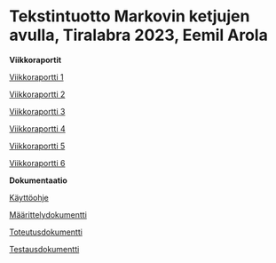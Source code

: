 # Tekstintuotto Markovin ketjujen avulla, Tiralabra 2023, Eemil Arola

**Viikkoraportit**

[Viikkoraportti 1](https://github.com/arolaeemil/tiralabra/blob/main/dokumentaatio/Viikkoraportti_1.md)

[Viikkoraportti 2](https://github.com/arolaeemil/tiralabra/blob/main/dokumentaatio/Viikkoraportti_2.md)

[Viikkoraportti 3](https://github.com/arolaeemil/tiralabra/blob/main/dokumentaatio/Viikkoraportti_3.md)

[Viikkoraportti 4](https://github.com/arolaeemil/tiralabra/blob/main/dokumentaatio/Viikkoraportti_4.md)

[Viikkoraportti 5](https://github.com/arolaeemil/tiralabra/blob/main/dokumentaatio/Viikkoraportti_5.md)

[Viikkoraportti 6](https://github.com/arolaeemil/tiralabra/blob/main/dokumentaatio/Viikkoraportti_6.md)

**Dokumentaatio**

[Käyttöohje](https://github.com/arolaeemil/tiralabra/blob/main/dokumentaatio/kaytto_ohje.md)

[Määrittelydokumentti](https://github.com/arolaeemil/tiralabra/blob/main/dokumentaatio/maarittelydokumentti.md)

[Toteutusdokumentti](https://github.com/arolaeemil/tiralabra/blob/main/dokumentaatio/toteutusdokumentti.md)

[Testausdokumentti](https://github.com/arolaeemil/tiralabra/blob/main/dokumentaatio/testausdokumentti.md)


